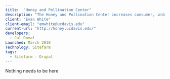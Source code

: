 ```yaml
---
title:  "Honey and Pollination Center"
description: "The Honey and Pollination Center increases consumer, industry and stakeholder understanding of the importance of bees, pollination, honey and other products of the hive to people and the environment through research, education, and outreach."
client: "Evan White"
client-email: "emwhite@ucdavis.edu"
current-url: "http://honey.ucdavis.edu/"
developers:
  - Cal Doval
Launched: March 2018
Technology: Sitefarm
tags:
  - Sitefarm - Drupal
---
```


Nothing needs to be here
